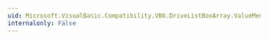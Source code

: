 ```yaml
---
uid: Microsoft.VisualBasic.Compatibility.VB6.DriveListBoxArray.ValueMemberChanged
internalonly: False
---
```

